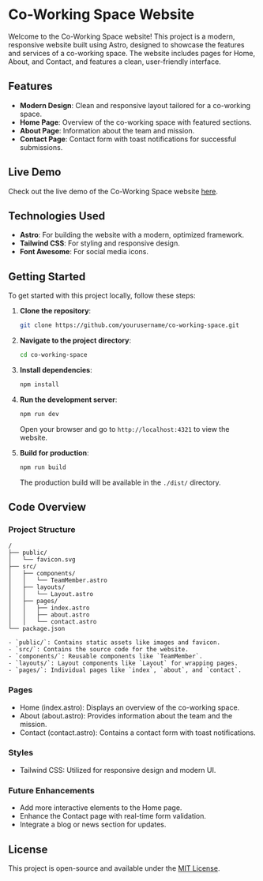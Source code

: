 # Co-Working Space Website

Welcome to the Co-Working Space website! This project is a modern, responsive website built using Astro, designed to showcase the features and services of a co-working space. The website includes pages for Home, About, and Contact, and features a clean, user-friendly interface.

## Features

- **Modern Design**: Clean and responsive layout tailored for a co-working space.
- **Home Page**: Overview of the co-working space with featured sections.
- **About Page**: Information about the team and mission.
- **Contact Page**: Contact form with toast notifications for successful submissions.

## Live Demo

Check out the live demo of the Co-Working Space website [here](https://coworking-space.dhiashalabi.info).

## Technologies Used

- **Astro**: For building the website with a modern, optimized framework.
- **Tailwind CSS**: For styling and responsive design.
- **Font Awesome**: For social media icons.

## Getting Started

To get started with this project locally, follow these steps:

1. **Clone the repository**:

   ```sh
   git clone https://github.com/yourusername/co-working-space.git
   ```

2. **Navigate to the project directory**:

   ```sh
   cd co-working-space
   ```

3. **Install dependencies**:

   ```sh
   npm install
   ```

4. **Run the development server**:

   ```sh
   npm run dev
   ```

   Open your browser and go to `http://localhost:4321` to view the website.

5. **Build for production**:

   ```sh
   npm run build
   ```

   The production build will be available in the `./dist/` directory.

## Code Overview

### Project Structure

```text
/
├── public/
│   └── favicon.svg
├── src/
│   ├── components/
│   │   └── TeamMember.astro
│   ├── layouts/
│   │   └── Layout.astro
│   ├── pages/
│   │   ├── index.astro
│   │   ├── about.astro
│   │   └── contact.astro
└── package.json

- `public/`: Contains static assets like images and favicon.
- `src/`: Contains the source code for the website.
- `components/`: Reusable components like `TeamMember`.
- `layouts/`: Layout components like `Layout` for wrapping pages.
- `pages/`: Individual pages like `index`, `about`, and `contact`.
```

### Pages

- Home (index.astro): Displays an overview of the co-working space.
- About (about.astro): Provides information about the team and the mission.
- Contact (contact.astro): Contains a contact form with toast notifications.

### Styles

- Tailwind CSS: Utilized for responsive design and modern UI.

### Future Enhancements

- Add more interactive elements to the Home page.
- Enhance the Contact page with real-time form validation.
- Integrate a blog or news section for updates.

## License

This project is open-source and available under the [MIT License](LICENSE).
